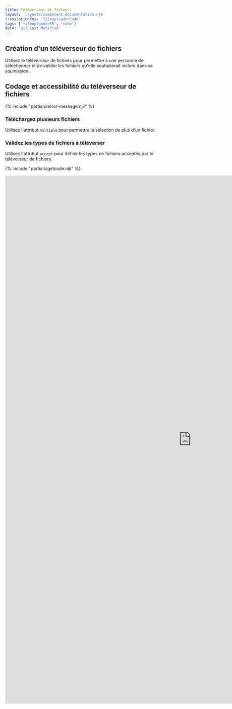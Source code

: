 ```yaml
---
title: Téléverseur de fichiers
layout: 'layouts/component-documentation.njk'
translationKey: 'fileuploaderCode'
tags: ['fileuploaderFR', 'code']
date: 'git Last Modified'
---
```


## Création d'un téléverseur de fichiers

Utilisez le téléverseur de fichiers pour permettre à une personne de sélectionner et de valider les fichiers qu'elle souhaiterait inclure dans sa soumission.

## Codage et accessibilité du téléverseur de fichiers

{% include "partials/error-message.njk" %}

### Téléchargez plusieurs fichiers

Utilisez l'attribut `multiple` pour permettre la sélection de plus d'un fichier.

### Validez les types de fichiers à téléverser

Utilisez l'attribut `accept` pour définir les types de fichiers acceptés par le téléverseur de fichiers.

{% include "partials/getcode.njk" %}

<iframe
  title="Survol des propriétés et des évènements relatifs à gcds-file-uploader."
  src="https://cds-snc.github.io/gcds-components/iframe.html?viewMode=docs&demo=true&singleStory=true&id=components-file-uploader--events-properties"
  width="1200"
  height="1700"
  style="display: block; margin: 0 auto;"
  frameBorder="0"
  allow="clipboard-write"
></iframe>
